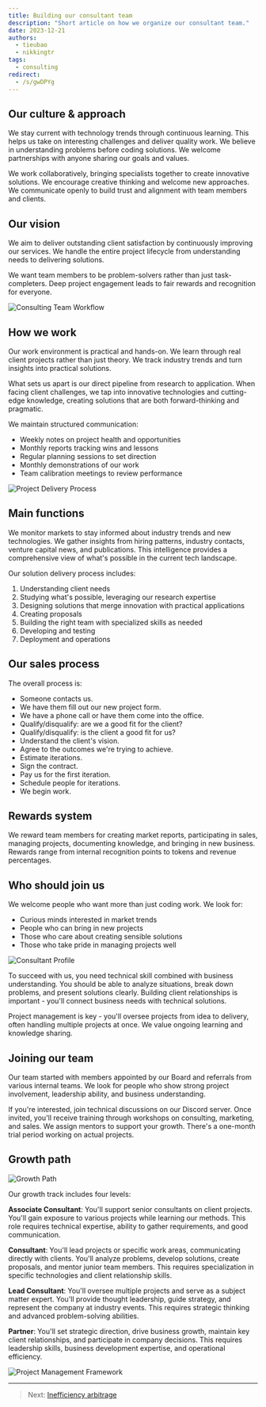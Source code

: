 ```yaml
---
title: Building our consultant team
description: "Short article on how we organize our consultant team."
date: 2023-12-21
authors:
  - tieubao
  - nikkingtr
tags:
  - consulting
redirect:
  - /s/gwDPYg
---
```


## Our culture & approach

We stay current with technology trends through continuous learning. This helps us take on interesting challenges and deliver quality work. We believe in understanding problems before coding solutions. We welcome partnerships with anyone sharing our goals and values.

We work collaboratively, bringing specialists together to create innovative solutions. We encourage creative thinking and welcome new approaches. We communicate openly to build trust and alignment with team members and clients.

## Our vision

We aim to deliver outstanding client satisfaction by continuously improving our services. We handle the entire project lifecycle from understanding needs to delivering solutions.

We want team members to be problem-solvers rather than just task-completers. Deep project engagement leads to fair rewards and recognition for everyone.

![Consulting Team Workflow](assets/consulting-team-workflow.webp)

## How we work

Our work environment is practical and hands-on. We learn through real client projects rather than just theory. We track industry trends and turn insights into practical solutions.

What sets us apart is our direct pipeline from research to application. When facing client challenges, we tap into innovative technologies and cutting-edge knowledge, creating solutions that are both forward-thinking and pragmatic.

We maintain structured communication:

- Weekly notes on project health and opportunities
- Monthly reports tracking wins and lessons
- Regular planning sessions to set direction
- Monthly demonstrations of our work
- Team calibration meetings to review performance

![Project Delivery Process](assets/project-delivery-process.webp)

## Main functions

We monitor markets to stay informed about industry trends and new technologies. We gather insights from hiring patterns, industry contacts, venture capital news, and publications. This intelligence provides a comprehensive view of what's possible in the current tech landscape.

Our solution delivery process includes:

1. Understanding client needs
2. Studying what's possible, leveraging our research expertise
3. Designing solutions that merge innovation with practical applications
4. Creating proposals
5. Building the right team with specialized skills as needed
6. Developing and testing
7. Deployment and operations

## Our sales process

The overall process is:

- Someone contacts us.
- We have them fill out our new project form.
- We have a phone call or have them come into the office.
- Qualify/disqualify: are we a good fit for the client?
- Qualify/disqualify: is the client a good fit for us?
- Understand the client's vision.
- Agree to the outcomes we're trying to achieve.
- Estimate iterations.
- Sign the contract.
- Pay us for the first iteration.
- Schedule people for iterations.
- We begin work.

## Rewards system

We reward team members for creating market reports, participating in sales, managing projects, documenting knowledge, and bringing in new business. Rewards range from internal recognition points to tokens and revenue percentages.

## Who should join us

We welcome people who want more than just coding work. We look for:

- Curious minds interested in market trends
- People who can bring in new projects
- Those who care about creating sensible solutions
- Those who take pride in managing projects well

![Consultant Profile](assets/consultant-profile.webp)

To succeed with us, you need technical skill combined with business understanding. You should be able to analyze situations, break down problems, and present solutions clearly. Building client relationships is important - you'll connect business needs with technical solutions.

Project management is key - you'll oversee projects from idea to delivery, often handling multiple projects at once. We value ongoing learning and knowledge sharing.

## Joining our team

Our team started with members appointed by our Board and referrals from various internal teams. We look for people who show strong project involvement, leadership ability, and business understanding.

If you're interested, join technical discussions on our Discord server. Once invited, you'll receive training through workshops on consulting, marketing, and sales. We assign mentors to support your growth. There's a one-month trial period working on actual projects.

## Growth path

![Growth Path](assets/growth-path.webp)

Our growth track includes four levels:

**Associate Consultant**: You'll support senior consultants on client projects. You'll gain exposure to various projects while learning our methods. This role requires technical expertise, ability to gather requirements, and good communication.

**Consultant**: You'll lead projects or specific work areas, communicating directly with clients. You'll analyze problems, develop solutions, create proposals, and mentor junior team members. This requires specialization in specific technologies and client relationship skills.

**Lead Consultant**: You'll oversee multiple projects and serve as a subject matter expert. You'll provide thought leadership, guide strategy, and represent the company at industry events. This requires strategic thinking and advanced problem-solving abilities.

**Partner**: You'll set strategic direction, drive business growth, maintain key client relationships, and participate in company decisions. This requires leadership skills, business development expertise, and operational efficiency.

![Project Management Framework](assets/project-management-framework.webp)

---

> Next: [Inefficiency arbitrage](inefficiency-arbitrage.md)

